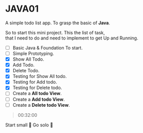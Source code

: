 # JAVA01

A simple todo list app. To grasp the basic of **Java**.

So to start this mini project. This the list of task, <br>
that I need to do and need to implement to get Up and Running.

- [ ] Basic Java & Foundation To start.
- [ ] Simple Prototyping.
- [x] Show All Todo.
- [x] Add Todo.
- [x] Delete Todo.
- [x] Testing for Show All todo.
- [x] Testing for Add todo.
- [x] Testing for Delete todo.
- [ ] Create a **All todo View**.
- [ ] Create a **Add todo View**.
- [ ] Create a **Delete todo View**.

> 00:32:00

Start small :dart: Go solo :rocket: